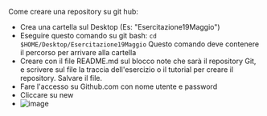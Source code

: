 Come creare una repository su git hub:
- Crea una cartella sul Desktop (Es: "Esercitazione19Maggio")
- Eseguire questo comando su git bash:
```cd $HOME/Desktop/Esercitazione19Maggio```
Questo comando deve contenere il percorso per arrivare alla cartella
- Creare con il file README.md sul blocco note che sarà il repository Git, e scrivere sul file la traccia dell'esercizio o il tutorial per creare il repository. Salvare il file.
- Fare l'accesso su Github.com con nome utente e password
- Cliccare su new
- ![image](https://github.com/Iltelli05/Esercitazione19Maggio/assets/129155620/37ab8f93-924a-4330-b9fd-2013aba3db79)
